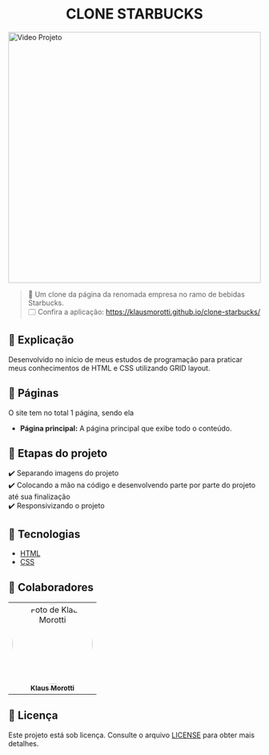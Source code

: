 <h1 align="center">CLONE STARBUCKS</h1>

<img src="assets/images/starbucks-gif.gif" alt="Video Projeto" width="100%" height="500">

> 🔎 Um clone da página da renomada empresa no ramo de bebidas Starbucks. <br>
🗔 Confira a aplicação: https://klausmorotti.github.io/clone-starbucks/ <br>

## 📄 Explicação

Desenvolvido no início de meus estudos de programação para praticar meus conhecimentos de HTML e CSS utilizando GRID layout.

## 📁 Páginas

O site tem no total 1 página, sendo ela

- **Página principal:** A página principal que exibe todo o conteúdo.

## 🎯 Etapas do projeto

✔️ Separando imagens do projeto </br>
✔️ Colocando a mão na código e desenvolvendo parte por parte do projeto até sua finalização </br>
✔️ Responsivizando o projeto

## 🚀 Tecnologias
* <a href="https://developer.mozilla.org/pt-BR/docs/Web/HTML" target="_blank">HTML</a>
* <a href="https://developer.mozilla.org/pt-BR/docs/Web/CSS" target="_blank">CSS</a>

## 🤝 Colaboradores

<table>
  <tr>
    <td align="center">
      <a href="#">
        <img src="https://avatars.githubusercontent.com/u/84789400?v=4" width="160px;" height="160px" style="border-radius:50%" alt="Foto de Klaus Morotti"/><br>
        <sub>
          <b>Klaus Morotti</b>
        </sub>
      </a>
    </td>
  </tr>
</table>

## 📝 Licença

Este projeto está sob licença. Consulte o arquivo <a href="https://github.com/klausmorotti/clone-starbucks/blob/master/LICENSE">LICENSE</a> para obter mais detalhes.
